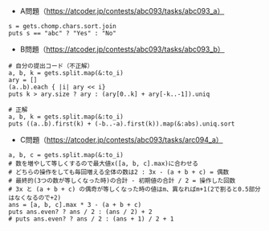 - A問題（https://atcoder.jp/contests/abc093/tasks/abc093_a）
```
s = gets.chomp.chars.sort.join
puts s == "abc" ? "Yes" : "No"
```

- B問題（https://atcoder.jp/contests/abc093/tasks/abc093_b）
```
# 自分の提出コード（不正解）
a, b, k = gets.split.map(&:to_i)
ary = []
(a..b).each { |i| ary << i}
puts k > ary.size ? ary : (ary[0..k] + ary[-k..-1]).uniq

# 正解
a, b, k = gets.split.map(&:to_i)
puts ((a..b).first(k) + (-b..-a).first(k)).map(&:abs).uniq.sort
```

- C問題（https://atcoder.jp/contests/abc093/tasks/arc094_a）
```
a, b, c = gets.split.map(&:to_i)
# 数を増やして等しくするので最大値x([a, b, c].max)に合わせる
# どちらの操作をしても毎回増える全体の数は2 : 3x - (a + b + c) = 偶数
# 最終的(3つの数が等しくなった時)の合計 - 初期値の合計 / 2 = 操作した回数
# 3x と (a + b + c) の偶奇が等しくなった時の値はm、異なればm+1(2で割ると0.5部分はなくなるので+2)
ans = [a, b, c].max * 3 - (a + b + c)
puts ans.even? ? ans / 2 : (ans / 2) + 2
# puts ans.even? ? ans / 2 : (ans + 1) / 2 + 1
```
